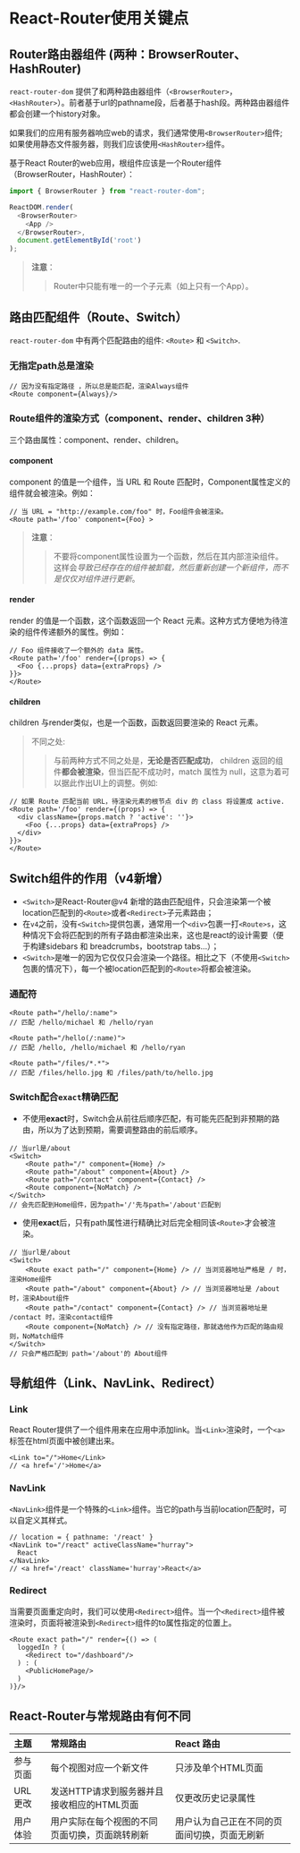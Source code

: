 # React-Router使用关键点

## Router路由器组件 (两种：BrowserRouter、HashRouter)
`react-router-dom` 提供了和两种路由器组件（`<BrowserRouter>`，`<HashRouter>`）。前者基于url的pathname段，后者基于hash段。两种路由器组件都会创建一个history对象。

如果我们的应用有服务器响应web的请求，我们通常使用`<BrowserRouter>`组件; 如果使用静态文件服务器，则我们应该使用`<HashRouter>`组件。

基于React Router的web应用，根组件应该是一个Router组件（BrowserRouter，HashRouter）：
```js
import { BrowserRouter } from "react-router-dom";

ReactDOM.render(
  <BrowserRouter>
    <App />
  </BrowserRouter>,
  document.getElementById('root')
);
```
> **注意**：
>> Router中只能有唯一的一个子元素（如上只有一个App）。

## 路由匹配组件（Route、Switch）

`react-router-dom` 中有两个匹配路由的组件: `<Route>` 和 `<Switch>`.

### 无指定path总是渲染
```tsx
// 因为没有指定路径 ，所以总是能匹配，渲染Always组件
<Route component={Always}/> 
```

### Route组件的渲染方式（component、render、children 3种）

三个路由属性：component、render、children。

#### component

component 的值是一个组件，当 URL 和 Route 匹配时，Component属性定义的组件就会被渲染。例如：
```tsx
// 当 URL = "http://example.com/foo" 时，Foo组件会被渲染。
<Route path='/foo' component={Foo} >
```

> **注意**：
>> 不要将component属性设置为一个函数，然后在其内部渲染组件。这样会*导致已经存在的组件被卸载，然后重新创建一个新组件，而不是仅仅对组件进行更新*。

#### render
render 的值是一个函数，这个函数返回一个 React 元素。这种方式方便地为待渲染的组件传递额外的属性。例如：
```tsx
// Foo 组件接收了一个额外的 data 属性。
<Route path='/foo' render={(props) => {
  <Foo {...props} data={extraProps} />
}}>
</Route>
```

#### children
children 与render类似，也是一个函数，函数返回要渲染的 React 元素。

> 不同之处:
>> 与前两种方式不同之处是，**无论是否匹配成功**， children 返回的组件**都会被渲染**，但当匹配不成功时，match 属性为 null，这意为着可以据此作出UI上的调整。例如:
```tsx
// 如果 Route 匹配当前 URL，待渲染元素的根节点 div 的 class 将设置成 active.
<Route path='/foo' render={(props) => {
  <div className={props.match ? 'active': ''}>
    <Foo {...props} data={extraProps} />
  </div>
}}>
</Route>    
```

## Switch组件的作用（v4新增）

- `<Switch>`是React-Router@v4 新增的路由匹配组件，只会渲染第一个被location匹配到的`<Route>`或者`<Redirect>`子元素路由；
- 在`v4`之前，没有`<Switch>`提供包裹，通常用一个`<div>`包裹一打`<Route>s`，这种情况下会将匹配到的所有子路由都渲染出来，这也是react的设计需要（便于构建sidebars 和 breadcrumbs，bootstrap tabs...）；
- `<Switch>`是唯一的因为它仅仅只会渲染一个路径。相比之下（不使用`<Switch>`包裹的情况下），每一个被location匹配到的`<Route>`将都会被渲染。

### 通配符
```tsx
<Route path="/hello/:name">
// 匹配 /hello/michael 和 /hello/ryan

<Route path="/hello(/:name)">
// 匹配 /hello, /hello/michael 和 /hello/ryan

<Route path="/files/*.*">
// 匹配 /files/hello.jpg 和 /files/path/to/hello.jpg
```

### Switch配合`exact`精确匹配
- 不使用**exact**时，Switch会从前往后顺序匹配，有可能先匹配到非预期的路由，所以为了达到预期，需要调整路由的前后顺序。
```tsx
// 当url是/about
<Switch>
    <Route path="/" component={Home} />
    <Route path="/about" component={About} />
    <Route path="/contact" component={Contact} />
    <Route component={NoMatch} />
</Switch>
// 会先匹配到Home组件，因为path='/'先与path='/about'匹配到
```
- 使用**exact**后，只有path属性进行精确比对后完全相同该`<Route>`才会被渲染。
```tsx
// 当url是/about
<Switch>
    <Route exact path="/" component={Home} /> // 当浏览器地址严格是 / 时，渲染Home组件
    <Route path="/about" component={About} /> // 当浏览器地址是 /about 时，渲染About组件
    <Route path="/contact" component={Contact} /> // 当浏览器地址是 /contact 时，渲染contact组件
    <Route component={NoMatch} /> // 没有指定路径，那就选他作为匹配的路由规则，NoMatch组件
</Switch>
// 只会严格匹配到 path='/about'的 About组件
```

## 导航组件（Link、NavLink、Redirect）

### Link
React Router提供了一个组件用来在应用中添加link。当`<Link>`渲染时，一个`<a>`标签在html页面中被创建出来。
```tsx
<Link to="/">Home</Link>
// <a href='/'>Home</a>
```

### NavLink
`<NavLink>`组件是一个特殊的`<Link>`组件。当它的path与当前location匹配时，可以自定义其样式。
```tsx
// location = { pathname: '/react' }
<NavLink to="/react" activeClassName="hurray">
  React
</NavLink>
// <a href='/react' className='hurray'>React</a>
```

### Redirect
当需要页面重定向时，我们可以使用`<Redirect>`组件。当一个`<Redirect>`组件被渲染时，页面将被渲染到`<Redirect>`组件的to属性指定的位置上。
```tsx
<Route exact path="/" render={() => (
  loggedIn ? (
    <Redirect to="/dashboard"/>
  ) : (
    <PublicHomePage/>
  )
)}/>
```

## React-Router与常规路由有何不同
主题    |   常规路由   |    React 路由
|:-------------|:-------------|:-----|
参与 页面  |每个视图对应一个新文件 |只涉及单个HTML页面
URL 更改    |发送HTTP请求到服务器并且接收相应的HTML页面    |仅更改历史记录属性
用户 体验    |用户实际在每个视图的不同页面切换，页面跳转刷新   |用户认为自己正在不同的页面间切换，页面无刷新


